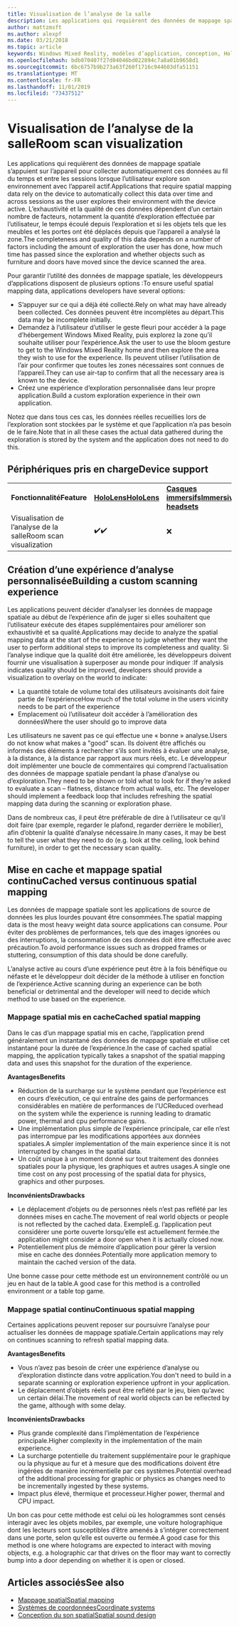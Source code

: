 ```yaml
---
title: Visualisation de l’analyse de la salle
description: Les applications qui requièrent des données de mappage spatiale s’appuient sur l’appareil pour collecter automatiquement ces données au fil du temps et entre les sessions lorsque l’utilisateur explore son environnement avec l’appareil actif.
author: mattzmsft
ms.author: alexpf
ms.date: 03/21/2018
ms.topic: article
keywords: Windows Mixed Reality, modèles d’application, conception, HoloLens, Scan Room, mappage spatial, maille
ms.openlocfilehash: bdb070407f27d04046bd022894c7a8a01b9658d1
ms.sourcegitcommit: 6bc6757b9b273a63f260f1716c944603dfa51151
ms.translationtype: MT
ms.contentlocale: fr-FR
ms.lasthandoff: 11/01/2019
ms.locfileid: "73437512"
---
```

# <a name="room-scan-visualization"></a><span data-ttu-id="2632b-104">Visualisation de l’analyse de la salle</span><span class="sxs-lookup"><span data-stu-id="2632b-104">Room scan visualization</span></span>

<span data-ttu-id="2632b-105">Les applications qui requièrent des données de mappage spatiale s’appuient sur l’appareil pour collecter automatiquement ces données au fil du temps et entre les sessions lorsque l’utilisateur explore son environnement avec l’appareil actif.</span><span class="sxs-lookup"><span data-stu-id="2632b-105">Applications that require spatial mapping data rely on the device to automatically collect this data over time and across sessions as the user explores their environment with the device active.</span></span> <span data-ttu-id="2632b-106">L’exhaustivité et la qualité de ces données dépendent d’un certain nombre de facteurs, notamment la quantité d’exploration effectuée par l’utilisateur, le temps écoulé depuis l’exploration et si les objets tels que les meubles et les portes ont été déplacés depuis que l’appareil a analysé la zone.</span><span class="sxs-lookup"><span data-stu-id="2632b-106">The completeness and quality of this data depends on a number of factors including the amount of exploration the user has done, how much time has passed since the exploration and whether objects such as furniture and doors have moved since the device scanned the area.</span></span>

<span data-ttu-id="2632b-107">Pour garantir l’utilité des données de mappage spatiale, les développeurs d’applications disposent de plusieurs options :</span><span class="sxs-lookup"><span data-stu-id="2632b-107">To ensure useful spatial mapping data, applications developers have several options:</span></span>
* <span data-ttu-id="2632b-108">S’appuyer sur ce qui a déjà été collecté.</span><span class="sxs-lookup"><span data-stu-id="2632b-108">Rely on what may have already been collected.</span></span> <span data-ttu-id="2632b-109">Ces données peuvent être incomplètes au départ.</span><span class="sxs-lookup"><span data-stu-id="2632b-109">This data may be incomplete initially.</span></span>
* <span data-ttu-id="2632b-110">Demandez à l’utilisateur d’utiliser le geste fleuri pour accéder à la page d’hébergement Windows Mixed Reality, puis explorez la zone qu’il souhaite utiliser pour l’expérience.</span><span class="sxs-lookup"><span data-stu-id="2632b-110">Ask the user to use the bloom gesture to get to the Windows Mixed Reality home and then explore the area they wish to use for the experience.</span></span> <span data-ttu-id="2632b-111">Ils peuvent utiliser l’utilisation de l’air pour confirmer que toutes les zones nécessaires sont connues de l’appareil.</span><span class="sxs-lookup"><span data-stu-id="2632b-111">They can use air-tap to confirm that all the necessary area is known to the device.</span></span>
* <span data-ttu-id="2632b-112">Créez une expérience d’exploration personnalisée dans leur propre application.</span><span class="sxs-lookup"><span data-stu-id="2632b-112">Build a custom exploration experience in their own application.</span></span>

<span data-ttu-id="2632b-113">Notez que dans tous ces cas, les données réelles recueillies lors de l’exploration sont stockées par le système et que l’application n’a pas besoin de le faire.</span><span class="sxs-lookup"><span data-stu-id="2632b-113">Note that in all these cases the actual data gathered during the exploration is stored by the system and the application does not need to do this.</span></span>

## <a name="device-support"></a><span data-ttu-id="2632b-114">Périphériques pris en charge</span><span class="sxs-lookup"><span data-stu-id="2632b-114">Device support</span></span>

<table>
    <colgroup>
    <col width="33%" />
    <col width="33%" />
    <col width="33%" />
    </colgroup>
    <tr>
        <td><span data-ttu-id="2632b-115"><strong>Fonctionnalité</strong></span><span class="sxs-lookup"><span data-stu-id="2632b-115"><strong>Feature</strong></span></span></td>
        <td><span data-ttu-id="2632b-116"><a href="hololens-hardware-details.md"><strong>HoloLens</strong></a></span><span class="sxs-lookup"><span data-stu-id="2632b-116"><a href="hololens-hardware-details.md"><strong>HoloLens</strong></a></span></span></td>
        <td><span data-ttu-id="2632b-117"><a href="immersive-headset-hardware-details.md"><strong>Casques immersifs</strong></a></span><span class="sxs-lookup"><span data-stu-id="2632b-117"><a href="immersive-headset-hardware-details.md"><strong>Immersive headsets</strong></a></span></span></td>
    </tr>
     <tr>
        <td><span data-ttu-id="2632b-118">Visualisation de l’analyse de la salle</span><span class="sxs-lookup"><span data-stu-id="2632b-118">Room scan visualization</span></span></td>
        <td><span data-ttu-id="2632b-119">✔️</span><span class="sxs-lookup"><span data-stu-id="2632b-119">✔️</span></span></td>
        <td>❌</td>
    </tr>
</table>



## <a name="building-a-custom-scanning-experience"></a><span data-ttu-id="2632b-120">Création d’une expérience d’analyse personnalisée</span><span class="sxs-lookup"><span data-stu-id="2632b-120">Building a custom scanning experience</span></span>

<span data-ttu-id="2632b-121">Les applications peuvent décider d’analyser les données de mappage spatiale au début de l’expérience afin de juger si elles souhaitent que l’utilisateur exécute des étapes supplémentaires pour améliorer son exhaustivité et sa qualité.</span><span class="sxs-lookup"><span data-stu-id="2632b-121">Applications may decide to analyze the spatial mapping data at the start of the experience to judge whether they want the user to perform additional steps to improve its completeness and quality.</span></span> <span data-ttu-id="2632b-122">Si l’analyse indique que la qualité doit être améliorée, les développeurs doivent fournir une visualisation à superposer au monde pour indiquer :</span><span class="sxs-lookup"><span data-stu-id="2632b-122">If analysis indicates quality should be improved, developers should provide a visualization to overlay on the world to indicate:</span></span>
* <span data-ttu-id="2632b-123">La quantité totale de volume total des utilisateurs avoisinants doit faire partie de l’expérience</span><span class="sxs-lookup"><span data-stu-id="2632b-123">How much of the total volume in the users vicinity needs to be part of the experience</span></span>
* <span data-ttu-id="2632b-124">Emplacement où l’utilisateur doit accéder à l’amélioration des données</span><span class="sxs-lookup"><span data-stu-id="2632b-124">Where the user should go to improve data</span></span>

<span data-ttu-id="2632b-125">Les utilisateurs ne savent pas ce qui effectue une « bonne » analyse.</span><span class="sxs-lookup"><span data-stu-id="2632b-125">Users do not know what makes a "good" scan.</span></span> <span data-ttu-id="2632b-126">Ils doivent être affichés ou informés des éléments à rechercher s’ils sont invités à évaluer une analyse, à la distance, à la distance par rapport aux murs réels, etc. Le développeur doit implémenter une boucle de commentaires qui comprend l’actualisation des données de mappage spatiale pendant la phase d’analyse ou d’exploration.</span><span class="sxs-lookup"><span data-stu-id="2632b-126">They need to be shown or told what to look for if they’re asked to evaluate a scan – flatness, distance from actual walls, etc. The developer should implement a feedback loop that includes refreshing the spatial mapping data during the scanning or exploration phase.</span></span>

<span data-ttu-id="2632b-127">Dans de nombreux cas, il peut être préférable de dire à l’utilisateur ce qu’il doit faire (par exemple, regarder le plafond, regarder derrière le mobilier), afin d’obtenir la qualité d’analyse nécessaire.</span><span class="sxs-lookup"><span data-stu-id="2632b-127">In many cases, it may be best to tell the user what they need to do (e.g. look at the ceiling, look behind furniture), in order to get the necessary scan quality.</span></span>

## <a name="cached-versus-continuous-spatial-mapping"></a><span data-ttu-id="2632b-128">Mise en cache et mappage spatial continu</span><span class="sxs-lookup"><span data-stu-id="2632b-128">Cached versus continuous spatial mapping</span></span>

<span data-ttu-id="2632b-129">Les données de mappage spatiale sont les applications de source de données les plus lourdes pouvant être consommées.</span><span class="sxs-lookup"><span data-stu-id="2632b-129">The spatial mapping data is the most heavy weight data source applications can consume.</span></span> <span data-ttu-id="2632b-130">Pour éviter des problèmes de performances, tels que des images ignorées ou des interruptions, la consommation de ces données doit être effectuée avec précaution.</span><span class="sxs-lookup"><span data-stu-id="2632b-130">To avoid performance issues such as dropped frames or stuttering, consumption of this data should be done carefully.</span></span>

<span data-ttu-id="2632b-131">L’analyse active au cours d’une expérience peut être à la fois bénéfique ou néfaste et le développeur doit décider de la méthode à utiliser en fonction de l’expérience.</span><span class="sxs-lookup"><span data-stu-id="2632b-131">Active scanning during an experience can be both beneficial or detrimental and the developer will need to decide which method to use based on the experience.</span></span>

### <a name="cached-spatial-mapping"></a><span data-ttu-id="2632b-132">Mappage spatial mis en cache</span><span class="sxs-lookup"><span data-stu-id="2632b-132">Cached spatial mapping</span></span>

<span data-ttu-id="2632b-133">Dans le cas d’un mappage spatial mis en cache, l’application prend généralement un instantané des données de mappage spatiale et utilise cet instantané pour la durée de l’expérience.</span><span class="sxs-lookup"><span data-stu-id="2632b-133">In the case of cached spatial mapping, the application typically takes a snapshot of the spatial mapping data and uses this snapshot for the duration of the experience.</span></span>

<span data-ttu-id="2632b-134">**Avantages**</span><span class="sxs-lookup"><span data-stu-id="2632b-134">**Benefits**</span></span>
* <span data-ttu-id="2632b-135">Réduction de la surcharge sur le système pendant que l’expérience est en cours d’exécution, ce qui entraîne des gains de performances considérables en matière de performances de l’UC</span><span class="sxs-lookup"><span data-stu-id="2632b-135">Reduced overhead on the system while the experience is running leading to dramatic power, thermal and cpu performance gains.</span></span>
* <span data-ttu-id="2632b-136">Une implémentation plus simple de l’expérience principale, car elle n’est pas interrompue par les modifications apportées aux données spatiales.</span><span class="sxs-lookup"><span data-stu-id="2632b-136">A simpler implementation of the main experience since it is not interrupted by changes in the spatial data.</span></span>
* <span data-ttu-id="2632b-137">Un coût unique à un moment donné sur tout traitement des données spatiales pour la physique, les graphiques et autres usages.</span><span class="sxs-lookup"><span data-stu-id="2632b-137">A single one time cost on any post processing of the spatial data for physics, graphics and other purposes.</span></span>

<span data-ttu-id="2632b-138">**Inconvénients**</span><span class="sxs-lookup"><span data-stu-id="2632b-138">**Drawbacks**</span></span>
* <span data-ttu-id="2632b-139">Le déplacement d’objets ou de personnes réels n’est pas reflété par les données mises en cache.</span><span class="sxs-lookup"><span data-stu-id="2632b-139">The movement of real world objects or people is not reflected by the cached data.</span></span> <span data-ttu-id="2632b-140">Exemple</span><span class="sxs-lookup"><span data-stu-id="2632b-140">E.g.</span></span> <span data-ttu-id="2632b-141">l’application peut considérer une porte ouverte lorsqu’elle est actuellement fermée.</span><span class="sxs-lookup"><span data-stu-id="2632b-141">the application might consider a door open when it is actually closed now.</span></span>
* <span data-ttu-id="2632b-142">Potentiellement plus de mémoire d’application pour gérer la version mise en cache des données.</span><span class="sxs-lookup"><span data-stu-id="2632b-142">Potentially more application memory to maintain the cached version of the data.</span></span>

<span data-ttu-id="2632b-143">Une bonne casse pour cette méthode est un environnement contrôlé ou un jeu en haut de la table.</span><span class="sxs-lookup"><span data-stu-id="2632b-143">A good case for this method is a controlled environment or a table top game.</span></span>

### <a name="continuous-spatial-mapping"></a><span data-ttu-id="2632b-144">Mappage spatial continu</span><span class="sxs-lookup"><span data-stu-id="2632b-144">Continuous spatial mapping</span></span>

<span data-ttu-id="2632b-145">Certaines applications peuvent reposer sur poursuivre l’analyse pour actualiser les données de mappage spatiale.</span><span class="sxs-lookup"><span data-stu-id="2632b-145">Certain applications may rely on continues scanning to refresh spatial mapping data.</span></span>

<span data-ttu-id="2632b-146">**Avantages**</span><span class="sxs-lookup"><span data-stu-id="2632b-146">**Benefits**</span></span>
* <span data-ttu-id="2632b-147">Vous n’avez pas besoin de créer une expérience d’analyse ou d’exploration distincte dans votre application.</span><span class="sxs-lookup"><span data-stu-id="2632b-147">You don't need to build in a separate scanning or exploration experience upfront in your application.</span></span>
* <span data-ttu-id="2632b-148">Le déplacement d’objets réels peut être reflété par le jeu, bien qu’avec un certain délai.</span><span class="sxs-lookup"><span data-stu-id="2632b-148">The movement of real world objects can be reflected by the game, although with some delay.</span></span>

<span data-ttu-id="2632b-149">**Inconvénients**</span><span class="sxs-lookup"><span data-stu-id="2632b-149">**Drawbacks**</span></span>
* <span data-ttu-id="2632b-150">Plus grande complexité dans l’implémentation de l’expérience principale.</span><span class="sxs-lookup"><span data-stu-id="2632b-150">Higher complexity in the implementation of the main experience.</span></span>
* <span data-ttu-id="2632b-151">La surcharge potentielle du traitement supplémentaire pour le graphique ou la physique au fur et à mesure que des modifications doivent être ingérées de manière incrémentielle par ces systèmes.</span><span class="sxs-lookup"><span data-stu-id="2632b-151">Potential overhead of the additional processing for graphic or physics as changes need to be incrementally ingested by these systems.</span></span>
* <span data-ttu-id="2632b-152">Impact plus élevé, thermique et processeur.</span><span class="sxs-lookup"><span data-stu-id="2632b-152">Higher power, thermal and CPU impact.</span></span>

<span data-ttu-id="2632b-153">Un bon cas pour cette méthode est celui où les hologrammes sont censés interagir avec les objets mobiles, par exemple, une voiture holographique dont les lecteurs sont susceptibles d’être amenés à s’intégrer correctement dans une porte, selon qu’elle est ouverte ou fermée.</span><span class="sxs-lookup"><span data-stu-id="2632b-153">A good case for this method is one where holograms are expected to interact with moving objects, e.g. a holographic car that drives on the floor may want to correctly bump into a door depending on whether it is open or closed.</span></span>

## <a name="see-also"></a><span data-ttu-id="2632b-154">Articles associés</span><span class="sxs-lookup"><span data-stu-id="2632b-154">See also</span></span>
* [<span data-ttu-id="2632b-155">Mappage spatial</span><span class="sxs-lookup"><span data-stu-id="2632b-155">Spatial mapping</span></span>](spatial-mapping.md)
* [<span data-ttu-id="2632b-156">Systèmes de coordonnées</span><span class="sxs-lookup"><span data-stu-id="2632b-156">Coordinate systems</span></span>](coordinate-systems.md)
* [<span data-ttu-id="2632b-157">Conception du son spatial</span><span class="sxs-lookup"><span data-stu-id="2632b-157">Spatial sound design</span></span>](spatial-sound-design.md)

